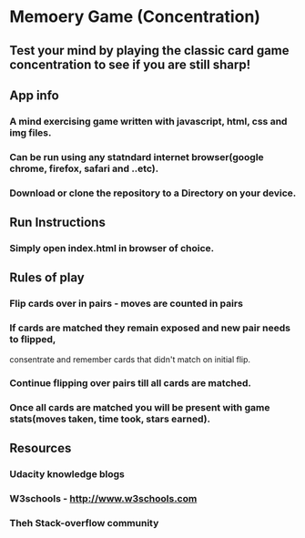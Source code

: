 # **Memoery Game (Concentration)**
## Test your mind by playing the classic card game concentration to see if you are still sharp!


## **App info**
### A mind exercising game written with javascript, html, css and img files.
### Can be run using any statndard internet browser(google chrome, firefox, safari and ..etc).
### Download or clone the repository to a Directory on your device.

## **Run Instructions**
### Simply open index.html in browser of choice.

## **Rules of play**
### Flip cards over in pairs - moves are counted in pairs
### If cards are matched they remain exposed and new pair needs to flipped,
consentrate and remember cards that didn't match on initial flip.
### Continue flipping over pairs till all cards are matched.
### Once all cards are matched you will be present with game stats(moves taken, time took, stars earned).

## **Resources**
### Udacity knowledge blogs
### W3schools - http://www.w3schools.com
### Theh Stack-overflow community
